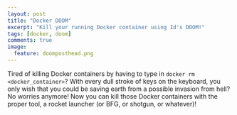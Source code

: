 ```yaml
---
layout: post
title: "Docker DOOM"
excerpt: "Kill your running Docker container using Id's DOOM!"
tags: [docker, doom]
comments: true
image:
  feature: doomposthead.png
---
```


Tired of killing Docker containers by having to type in
`docker rm <docker_container>`? With every dull stroke of keys on the keyboard,
you only wish that you could be saving earth from a possible invasion from
hell? No worries anymore! Now you can kill those Docker containers with the
proper tool, a rocket launcher (or BFG, or shotgun, or whatever)!
